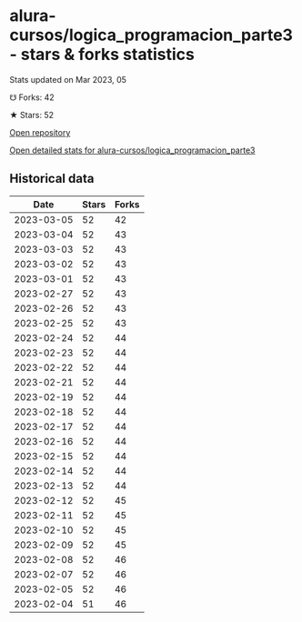 # alura-cursos/logica_programacion_parte3 - stars & forks statistics

Stats updated on Mar 2023, 05

☋ Forks: 42

★ Stars: 52

[Open repository](https://github.com/alura-cursos/logica_programacion_parte3)

[Open detailed stats for alura-cursos/logica_programacion_parte3](https://reviewgithub.com/rep/alura-cursos/logica_programacion_parte3)

## Historical data
| Date | Stars | Forks |
|------|-------|-------|
| 2023-03-05 | 52 | 42 | 
| 2023-03-04 | 52 | 43 | 
| 2023-03-03 | 52 | 43 | 
| 2023-03-02 | 52 | 43 | 
| 2023-03-01 | 52 | 43 | 
| 2023-02-27 | 52 | 43 | 
| 2023-02-26 | 52 | 43 | 
| 2023-02-25 | 52 | 43 | 
| 2023-02-24 | 52 | 44 | 
| 2023-02-23 | 52 | 44 | 
| 2023-02-22 | 52 | 44 | 
| 2023-02-21 | 52 | 44 | 
| 2023-02-19 | 52 | 44 | 
| 2023-02-18 | 52 | 44 | 
| 2023-02-17 | 52 | 44 | 
| 2023-02-16 | 52 | 44 | 
| 2023-02-15 | 52 | 44 | 
| 2023-02-14 | 52 | 44 | 
| 2023-02-13 | 52 | 44 | 
| 2023-02-12 | 52 | 45 | 
| 2023-02-11 | 52 | 45 | 
| 2023-02-10 | 52 | 45 | 
| 2023-02-09 | 52 | 45 | 
| 2023-02-08 | 52 | 46 | 
| 2023-02-07 | 52 | 46 | 
| 2023-02-05 | 52 | 46 | 
| 2023-02-04 | 51 | 46 | 

